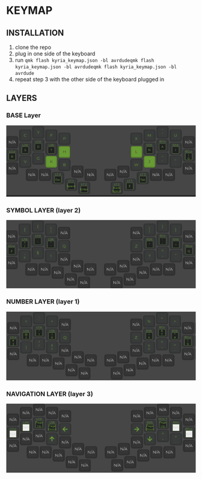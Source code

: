 # KEYMAP
## INSTALLATION

1) clone the repo
2) plug in one side of the keyboard
3) run ```qmk flash kyria_keymap.json -bl avrdudeqmk flash kyria_keymap.json -bl avrdudeqmk flash kyria_keymap.json -bl avrdude```
4) repeat step 3 with the other side of the keyboard plugged in

## LAYERS
### BASE Layer

![base layer](images/base.png)

### SYMBOL LAYER (layer 2)

![symbol layer](images/symbol.png)

### NUMBER LAYER (layer 1)

![number layer](images/number.png)

### NAVIGATION LAYER (layer 3)

![navigation layer](images/navigation.png)
